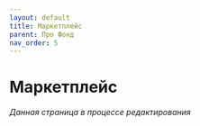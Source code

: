 ```yaml
---
layout: default
title: Маркетплейс
parent: Про Фонд
nav_order: 5
---
```


# Маркетплейс
*Данная страница в процессе редактирования*
